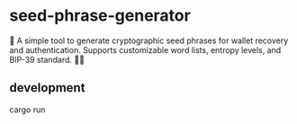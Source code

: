 # seed-phrase-generator

🚀 A simple tool to generate cryptographic seed phrases for wallet recovery and authentication. Supports customizable word lists, entropy levels, and BIP-39 standard. 🔐💾



## development

cargo run

